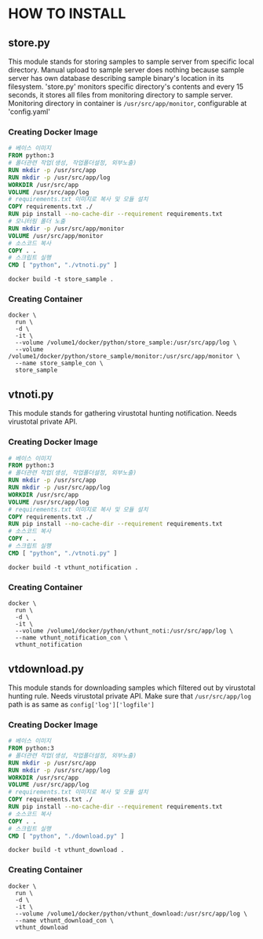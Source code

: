 # HOW TO INSTALL #

## store.py ##
This module stands for storing samples to sample server from specific local directory.
Manual upload to sample server does nothing because sample server has own database describing sample binary's location in its filesystem.
'store.py' monitors specific directory's contents and every 15 seconds, it stores all files from monitoring directory to sample server.
Monitoring directory in container is `/usr/src/app/monitor`, configurable at 'config.yaml' 

### Creating Docker Image ###
```Dockerfile
# 베이스 이미지
FROM python:3
# 폴더관련 작업(생성, 작업폴더설정, 외부노출)
RUN mkdir -p /usr/src/app
RUN mkdir -p /usr/src/app/log
WORKDIR /usr/src/app
VOLUME /usr/src/app/log
# requirements.txt 이미지로 복사 및 모듈 설치
COPY requirements.txt ./
RUN pip install --no-cache-dir --requirement requirements.txt
# 모니터링 폴더 노출
RUN mkdir -p /usr/src/app/monitor
VOLUME /usr/src/app/monitor
# 소스코드 복사
COPY . .
# 스크립트 실행
CMD [ "python", "./vtnoti.py" ]
```
```
docker build -t store_sample .
```

### Creating Container ###

```
docker \
  run \
  -d \
  -it \
  --volume /volume1/docker/python/store_sample:/usr/src/app/log \
  --volume /volume1/docker/python/store_sample/monitor:/usr/src/app/monitor \
  --name store_sample_con \
  store_sample
```

## vtnoti.py ##
This module stands for gathering virustotal hunting notification. Needs virustotal private API.

### Creating Docker Image ###
```Dockerfile
# 베이스 이미지
FROM python:3
# 폴더관련 작업(생성, 작업폴더설정, 외부노출)
RUN mkdir -p /usr/src/app
RUN mkdir -p /usr/src/app/log
WORKDIR /usr/src/app
VOLUME /usr/src/app/log
# requirements.txt 이미지로 복사 및 모듈 설치
COPY requirements.txt ./
RUN pip install --no-cache-dir --requirement requirements.txt
# 소스코드 복사
COPY . .
# 스크립트 실행
CMD [ "python", "./vtnoti.py" ]
```
```
docker build -t vthunt_notification .
```

### Creating Container ###
```
docker \
  run \
  -d \
  -it \
  --volume /volume1/docker/python/vthunt_noti:/usr/src/app/log \
  --name vthunt_notification_con \
  vthunt_notification
```

## vtdownload.py ##
This module stands for downloading samples which filtered out by virustotal hunting rule. Needs virustotal private API.
Make sure that `/usr/src/app/log` path is as same as `config['log']['logfile']`

### Creating Docker Image ###
```Dockerfile
# 베이스 이미지
FROM python:3
# 폴더관련 작업(생성, 작업폴더설정, 외부노출)
RUN mkdir -p /usr/src/app
RUN mkdir -p /usr/src/app/log
WORKDIR /usr/src/app
VOLUME /usr/src/app/log
# requirements.txt 이미지로 복사 및 모듈 설치
COPY requirements.txt ./
RUN pip install --no-cache-dir --requirement requirements.txt
# 소스코드 복사
COPY . .
# 스크립트 실행
CMD [ "python", "./download.py" ]
```
```
docker build -t vthunt_download .
```

### Creating Container ###
```
docker \
  run \
  -d \
  -it \
  --volume /volume1/docker/python/vthunt_download:/usr/src/app/log \
  --name vthunt_download_con \
  vthunt_download
```